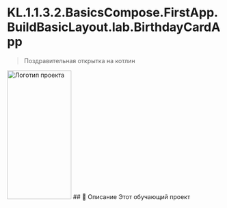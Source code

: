 # KL.1.1.3.2.BasicsCompose.FirstApp.BuildBasicLayout.lab.BirthdayCardApp
>Поздравительная открытка на котлин
>
>
<img src="https://developer.android.com/static/codelabs/basic-android-kotlin-compose-add-images/img/b681900fe13e5598_1440.png" alt="Логотип проекта" width="150" height="300">
## 📌 Описание
Этот обучающий проект 
